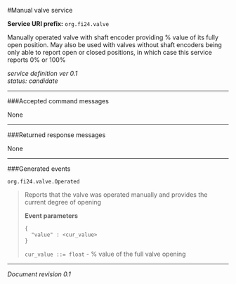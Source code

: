 #Manual valve service

**Service URI prefix:**    `org.fi24.valve`

Manually operated valve with shaft encoder providing % value of its fully open position.
May also be used with valves without shaft encoders being only able to report open or closed positions, in which case this service reports 0% or 100%

*service definition ver 0.1*  
*status: candidate*

---

###Accepted command messages

None

---


###Returned response messages

None

---

###Generated events

`org.fi24.valve.Operated`

> Reports that the valve was operated manually and provides the current degree of opening
>  
> **Event parameters**
> 
>```
>{
>   "value" : <cur_value>
>}
>```
>
>`cur_value ::= float` - % value of the full valve opening


---

*Document revision 0.1*

